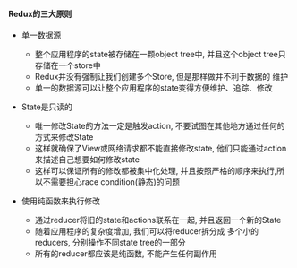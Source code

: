 #### Redux的三大原则
 - 单一数据源
   - 整个应用程序的state被存储在一颗object tree中, 并且这个object tree只存储在一个store中
   - Redux并没有强制让我们创建多个Store, 但是那样做并不利于数据的 维护
   - 单一的数据源可以让整个应用程序的state变得方便维护、追踪、修改

 - State是只读的
   - 唯一修改State的方法一定是触发action, 不要试图在其他地方通过任何的方式来修改State
   - 这样就确保了View或网络请求都不能直接修改state, 他们只能通过action来描述自己想要如何修改state
   - 这样可以保证所有的修改都被集中化处理, 并且按照严格的顺序来执行,所以不需要担心race condition(静态)的问题

 - 使用纯函数来执行修改
   - 通过reducer将旧的state和actions联系在一起, 并且返回一个新的State
   - 随着应用程序的复杂度增加, 我们可以将reducer拆分成 多个小的reducers, 分别操作不同state tree的一部分
   - 所有的reducer都应该是纯函数, 不能产生任何副作用